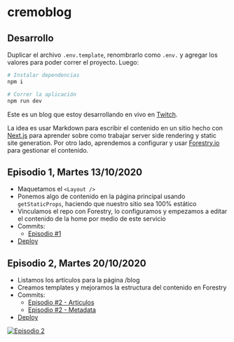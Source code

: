 # cremoblog

## Desarrollo

Duplicar el archivo `.env.template`, renombrarlo como `.env.` y agregar los valores para poder correr el proyecto. Luego:

```bash
# Instalar dependencias
npm i

# Correr la aplicación
npm run dev
```

Este es un blog que estoy desarrollando en vivo en [Twitch](https://www.twitch.tv/durancristhian).

La idea es usar Markdown para escribir el contenido en un sitio hecho con [Next.js](https://nextjs.org/) para aprender sobre como trabajar server side rendering y static site generation. Por otro lado, aprendemos a configurar y usar [Forestry.io](https://forestry.io/) para gestionar el contenido.

## Episodio 1, Martes 13/10/2020

- Maquetamos el `<Layout />`
- Ponemos algo de contenido en la página principal usando `getStaticProps`, haciendo que nuestro sitio sea 100% estático
- Vinculamos el repo con Forestry, lo configuramos y empezamos a editar el contenido de la home por medio de este servicio
- Commits:
    - [Episodio #1](https://github.com/durancristhian/cremoblog/commit/c91b2167c7a717a662f1ca3dcf3952ed8e2fe99a)
- [Deploy](https://cremoblog-gwnv02lc5.vercel.app/)

## Episodio 2, Martes 20/10/2020

- Listamos los artículos para la página /blog
- Creamos templates y mejoramos la estructura del contenido en Forestry
- Commits:
    - [Episodio #2 - Articulos](https://github.com/durancristhian/cremoblog/commit/a2b48c722151306f0f987d268d1b4ef2cb43fa2a)
    - [Episodio #2 - Metadata](https://github.com/durancristhian/cremoblog/commit/9d74373b0b61bc678011acdc973222a9ad1c8a38)
- [Deploy](https://cremoblog-5im6vh7zs.vercel.app/)

[![Episodio 2](https://img.youtube.com/vi/c3YRVGesQow/0.jpg)](https://www.youtube.com/watch?v=c3YRVGesQow)
